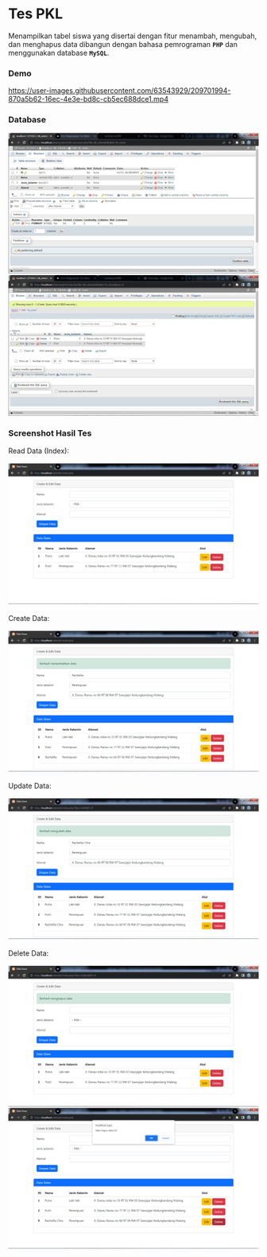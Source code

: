 # Tes PKL
Menampilkan tabel siswa yang disertai dengan fitur menambah, mengubah, dan menghapus data dibangun dengan bahasa pemrograman **`PHP`** dan menggunakan database **`MySQL`**.

### Demo
https://user-images.githubusercontent.com/63543929/209701994-870a5b62-16ec-4e3e-bd8c-cb5ec688dce1.mp4

### Database 
![database](screenshot/tb_siswa.jpeg)
![database](screenshot/isitb_siswa.jpeg)

### Screenshot Hasil Tes
Read Data (Index):
<br></br>
![index](screenshot/index.jpeg)
<br></br>
Create Data:
<br></br>
![create](screenshot/tambahData.jpeg)
<br></br>
Update Data:
<br></br>
![update](screenshot/ubahData.jpeg)
<br></br>
Delete Data:
<br></br>
![delete](screenshot/hapusData.jpeg)
![confirm delete](screenshot/confirmHapusData.jpeg)
